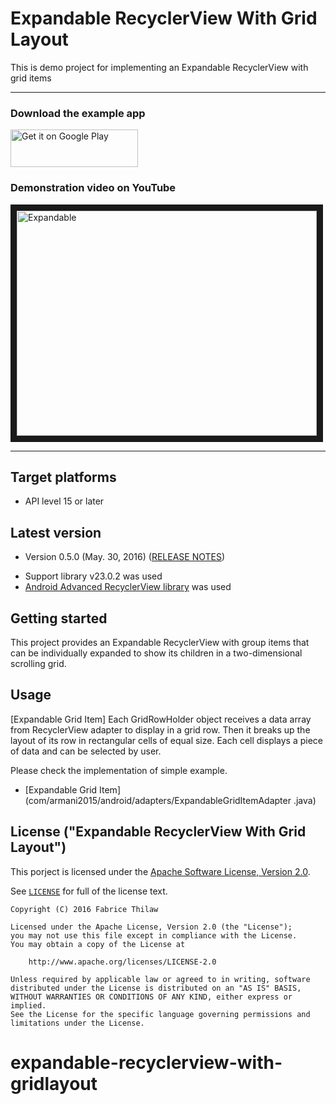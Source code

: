 Expandable RecyclerView With Grid Layout
===============

This is demo project for implementing an Expandable RecyclerView with grid items

---

### Download the example app

<a href="https://play.google.com/store/apps/details?id=com.armani2015.android.example.expandablerecyclerview.withgridlayout
">
<img alt="Get it on Google Play"
src="https://play.google.com/intl/en_us/badges/images/generic/en-play-badge.png" width="204" height="60" />
</a>


### Demonstration video on YouTube

<a href="https://youtu.be/VFFcuJAz6dM" target="_blank">
<img src="http://img.youtube.com/vi/VFFcuJAz6dM/0.jpg" alt="Expandable" width="480" height="360" border="10" />
</a>

---

Target platforms
---

- API level 15 or later


Latest version
---

- Version 0.5.0  (May. 30, 2016)   ([RELEASE NOTES](./RELEASE-NOTES.md))

* Support library v23.0.2 was used
* <a href="https://github.com/h6ah4i/android-advancedrecyclerview">Android Advanced RecyclerView library</a> was used


Getting started
---

This project provides an Expandable RecyclerView  with  group items that can be individually expanded to show its children in a two-dimensional scrolling grid.


Usage
---
[Expandable Grid Item]
Each GridRowHolder object receives a data array from RecyclerView adapter to display in a grid row. Then it breaks up the layout of its row in rectangular cells of equal size. Each cell displays a piece of data and can be selected by user.

Please check the implementation of simple example.

- [Expandable Grid Item]         (com/armani2015/android/adapters/ExpandableGridItemAdapter
.java)


License ("Expandable RecyclerView With Grid Layout")
---

This porject is licensed under the [Apache Software License, Version 2.0](http://www.apache.org/licenses/LICENSE-2.0).

See [`LICENSE`](LICENSE) for full of the license text.

    Copyright (C) 2016 Fabrice Thilaw

    Licensed under the Apache License, Version 2.0 (the "License");
    you may not use this file except in compliance with the License.
    You may obtain a copy of the License at

        http://www.apache.org/licenses/LICENSE-2.0

    Unless required by applicable law or agreed to in writing, software
    distributed under the License is distributed on an "AS IS" BASIS,
    WITHOUT WARRANTIES OR CONDITIONS OF ANY KIND, either express or implied.
    See the License for the specific language governing permissions and
    limitations under the License.

# expandable-recyclerview-with-gridlayout

